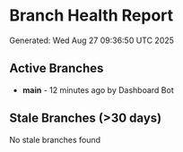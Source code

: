 # Branch Health Report
Generated: Wed Aug 27 09:36:50 UTC 2025

## Active Branches
- **main** - 12 minutes ago by Dashboard Bot

## Stale Branches (>30 days)
No stale branches found
